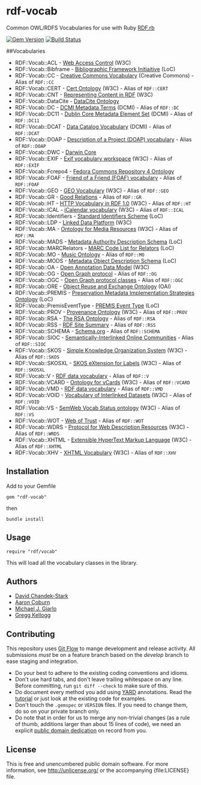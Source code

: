 # rdf-vocab
Common OWL/RDFS Vocabularies for use with Ruby [RDF.rb][]

[![Gem Version](https://badge.fury.io/rb/rdf-vocab.png)](http://badge.fury.io/rb/rdf-vocab)
[![Build Status](https://travis-ci.org/ruby-rdf/rdf-vocab.png?branch=master)](http://travis-ci.org/ruby-rdf/rdf-vocab)

##Vocabularies

* RDF::Vocab::ACL       - [Web Access Control](http://www.w3.org/wiki/WebAccessControl) (W3C)
* RDF::Vocab::Bibframe  - [Bibliographic Framework Initiaitive](http://bibframe.org/vocab/) (LoC)
* RDF::Vocab::CC        - [Creative Commons Vocabulary](http://creativecommons.org/ns#) (Creative Commons) - Alias of `RDF::CC`
* RDF::Vocab::CERT      - [Cert Ontology](http://www.w3.org/ns/auth/cert#) (W3C) - Alias of `RDF::CERT`
* RDF::Vocab::CNT       - [Representing Content in RDF](http://www.w3.org/TR/Content-in-RDF10/) (W3C)
* RDF::Vocab::DataCite  - [DataCite Ontology](http://purl.org/spar/datacite/)
* RDF::Vocab::DC        - [DCMI Metadata Terms](http://purl.org/dc/terms/) (DCMI) - Alias of `RDF::DC`
* RDF::Vocab::DC11      - [Dublin Core Metadata Element Set](http://purl.org/dc/elements/1.1/) (DCMI) - Alias of `RDF::DC11`
* RDF::Vocab::DCAT      - [Data Catalog Vocabulary](http://www.w3.org/TR/vocab-dcat/) (DCMI) - Alias of `RDF::DCAT`
* RDF::Vocab::DOAP      - [Description of a Project (DOAP) vocabulary](https://github.com/edumbill/doap/wiki) - Alias of `RDF::DOAP`
* RDF::Vocab::DWC       - [Darwin Core](http://rs.tdwg.org/dwc/terms/)
* RDF::Vocab::EXIF      - [Exif vocabulary workspace](http://www.w3.org/2003/12/exif/) (W3C) - Alias of `RDF::EXIF`
* RDF::Vocab::Fcrepo4   - [Fedora Commons Repository 4 Ontology](http://fedora.info/definitions/v4/repository)
* RDF::Vocab::FOAF      - [Friend of a Friend (FOAF) vocabulary](http://xmlns.com/foaf/spec/) - Alias of `RDF::FOAF`
* RDF::Vocab::GEO       - [GEO Vocabulary](http://www.w3.org/2003/01/geo/wgs84_pos#) (W3C) - Alias of `RDF::GEO`
* RDF::Vocab::GR        - [Good Relations](http://www.heppnetz.de/projects/goodrelations/) - Alias of `RDF::GR`
* RDF::Vocab::HT        - [HTTP Vocabulary in RDF 1.0](http://www.w3.org/TR/HTTP-in-RDF10/) (W3C) - Alias of `RDF::HT`
* RDF::Vocab::ICAL      - [iCalendar vocabulary](http://www.w3.org/2002/12/cal/) (W3C) - Alias of `RDF::ICAL`
* RDF::Vocab::Identifiers - [Standard Identifiers Scheme](http://id.loc.gov/vocabulary/identifiers.html) (LoC)
* RDF::Vocab::LDP       - [Linked Data Platform](http://www.w3.org/TR/ldp/) (W3C)
* RDF::Vocab::MA        - [Ontology for Media Resources](http://www.w3.org/TR/mediaont-10/) (W3C) - Alias of `RDF::MA`
* RDF::Vocab::MADS      - [Metadata Authority Description Schema](http://www.loc.gov/standards/mads/) (LoC)
* RDF::Vocab::MARCRelators - [MARC Code List for Relators](http://id.loc.gov/vocabulary/relators.html) (LoC)
* RDF::Vocab::MO        - [Music Ontology](http://musicontology.com) - Alias of `RDF::MO`
* RDF::Vocab::MODS      - [Metadata Object Description Schema](http://www.loc.gov/standards/mods/) (LoC)
* RDF::Vocab::OA        - [Open Annotation Data Model](http://www.w3.org/ns/oa) (W3C)
* RDF::Vocab::OG        - [Open Graph protocol](http://ogp.me) - Alias of `RDF::OG`
* RDF::Vocab::OGC       - [Open Graph protocol classes](http://ogp.me) - Alias of `RDF::OGC`
* RDF::Vocab::ORE       - [Object Reuse and Exchange Ontology](http://www.openarchives.org/ore/1.0/rdfxml) (OAI)
* RDF::Vocab::PREMIS    - [Preservation Metadata Implementation Strategies Ontology](http://id.loc.gov/ontologies/premis.html) (LoC)
* RDF::Vocab::PremisEventType - [PREMIS Event Type](http://id.loc.gov/vocabulary/preservation/eventType.html) (LoC)
* RDF::Vocab::PROV      - [Provenance Ontology](http://www.w3.org/TR/prov-o/) (W3C)  - Alias of `RDF::PROV`
* RDF::Vocab::RSA       - [The RSA Ontology](http://www.w3.org/ns/auth/rsa) - Alias of `RDF::RSA`
* RDF::Vocab::RSS       - [RDF Site Summary](http://web.resource.org/rss/1.0/) - Alias of `RDF::RSS`
* RDF::Vocab::SCHEMA    - [Schema.org](http://schema.org) - Alias of `RDF::SCHEMA`
* RDF::Vocab::SIOC      - [Semantically-Interlinked Online Communities](http://rdfs.org/sioc/spec/) - Alias of `RDF::SIOC`
* RDF::Vocab::SKOS      - [Simple Knowledge Organization System](http://www.w3.org/TR/skos-reference/) (W3C) - Alias of `RDF::SKOS`
* RDF::Vocab::SKOSXL    - [SKOS eXtension for Labels](http://www.w3.org/TR/skos-reference/skos-xl.html) (W3C) - Alias of `RDF::SKOSXL`
* RDF::Vocab::V         - [RDF data vocabulary](http://www.data-vocabulary.org) - Alias of `RDF::V`
* RDF::Vocab::VCARD     - [Ontology for vCards](http://www.w3.org/TR/vcard-rdf/) (W3C) - Alias of `RDF::VCARD`
* RDF::Vocab::VMD       - [RDF data vocabulary](http://www.data-vocabulary.org) - Alias of `RDF::VMD`
* RDF::Vocab::VOID      - [Vocabulary of Interlinked Datasets](http://www.w3.org/TR/void/) (W3C) - Alias of `RDF::VOID`
* RDF::Vocab::VS        - [SemWeb Vocab Status ontology](http://www.w3.org/2003/06/sw-vocab-status/note.html) (W3C) - Alias of `RDF::VS`
* RDF::Vocab::WOT       - [Web of Trust](http://xmlns.com/wot/0.1/) - Alias of `RDF::WOT`
* RDF::Vocab::WDRS      - [Protocol for Web Description Resources](http://www.w3.org/TR/powder-primer/) (W3C) - Alias of `RDF::WRDS`
* RDF::Vocab::XHTML     - [Extensible HyperText Markup Language](http://www.w3.org/1999/xhtml/) (W3C) - Alias of `RDF::XHTML`
* RDF::Vocab::XHV       - [XHTML Vocabulary](http://www.w3.org/1999/xhtml/vocab) (W3C) - Alias of `RDF::XHV`

## Installation

Add to your Gemfile

    gem "rdf-vocab"

then

    bundle install
    
## Usage

    require "rdf/vocab"
    
This will load all the vocabulary classes in the library.

## Authors

* [David Chandek-Stark](https://github.com/dchandekstark)
* [Aaron Coburn](https://github.com/acoburn)
* [Michael J. Giarlo](https://github.com/mjgiarlo)
* [Gregg Kellogg](http://github.com/gkellogg)

## Contributing

This repository uses [Git Flow](https://github.com/nvie/gitflow) to mange development and release activity. All submissions _must_ be on a feature branch based on the _develop_ branch to ease staging and integration.

* Do your best to adhere to the existing coding conventions and idioms.
* Don't use hard tabs, and don't leave trailing whitespace on any line.
  Before committing, run `git diff --check` to make sure of this.
* Do document every method you add using [YARD][] annotations. Read the
  [tutorial][YARD-GS] or just look at the existing code for examples.
* Don't touch the `.gemspec` or `VERSION` files. If you need to change them,
  do so on your private branch only.
* Do note that in order for us to merge any non-trivial changes (as a rule
  of thumb, additions larger than about 15 lines of code), we need an
  explicit [public domain dedication][PDD] on record from you.

## License

This is free and unencumbered public domain software. For more information,
see <http://unlicense.org/> or the accompanying {file:LICENSE} file.

[RDF]:              http://www.w3.org/RDF/
[RDF.rb]:           http://rubydoc.info/github/ruby-rdf/rdf
[YARD]:             http://yardoc.org/
[YARD-GS]:          http://rubydoc.info/docs/yard/file/docs/GettingStarted.md
[PDD]:              http://lists.w3.org/Archives/Public/public-rdf-ruby/2010May/0013.html
